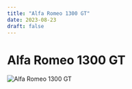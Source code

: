```yaml
---
title: "Alfa Romeo 1300 GT"
date: 2023-08-23
draft: false
---
```


# Alfa Romeo 1300 GT

![Alfa Romeo 1300 GT](34185703-1-1440x1080.jpgg)
